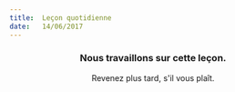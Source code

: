 ```yaml
---
title:  Leçon quotidienne
date:   14/06/2017
---
```


### <center>Nous travaillons sur cette leçon.</center>
<center>Revenez plus tard, s'il vous plaît.</center>